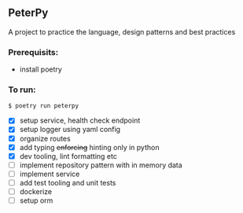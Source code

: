 ## PeterPy

A project to practice the language, design patterns and best practices

### Prerequisits:

- install poetry

### To run:

`$ poetry run peterpy`

- [x] setup service, health check endpoint
- [x] setup logger using yaml config
- [x] organize routes
- [x] add typing ~~enforcing~~ hinting only in python
- [x] dev tooling, lint formatting etc
- [ ] implement repository pattern with in memory data
- [ ] implement service
- [ ] add test tooling and unit tests
- [ ] dockerize
- [ ] setup orm
